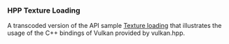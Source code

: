 <!--
- Copyright (c) 2020-2023, The Khronos Group
-
- SPDX-License-Identifier: Apache-2.0
-
- Licensed under the Apache License, Version 2.0 the "License";
- you may not use this file except in compliance with the License.
- You may obtain a copy of the License at
-
-     http://www.apache.org/licenses/LICENSE-2.0
-
- Unless required by applicable law or agreed to in writing, software
- distributed under the License is distributed on an "AS IS" BASIS,
- WITHOUT WARRANTIES OR CONDITIONS OF ANY KIND, either express or implied.
- See the License for the specific language governing permissions and
- limitations under the License.
-
-->
### HPP Texture Loading

A transcoded version of the API sample [Texture loading](https://github.com/KhronosGroup/Vulkan-Samples/tree/master/samples/api/texture_loading) that illustrates the usage of the C++ bindings of Vulkan provided by vulkan.hpp.
